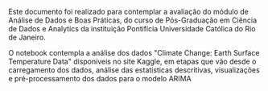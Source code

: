 Este documento foi realizado para contemplar a avaliação do módulo de Análise de Dados e Boas Práticas, do curso de Pós-Graduação em Ciência de Dados e Analytics da instituição Pontifícia Universidade Católica do Rio de Janeiro.

O notebook contempla a análise dos dados "Climate Change: Earth Surface Temperature Data" disponíveis no site Kaggle, em etapas que vão desde o carregamento dos dados, análise das estatísticas descritivas, visualizações e pré-processamento dos dados para o modelo ARIMA
